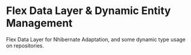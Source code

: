 # Flex Data Layer & Dynamic Entity Management
Flex Data Layer for Nhibernate Adaptation, and some dynamic type usage on repositories.
